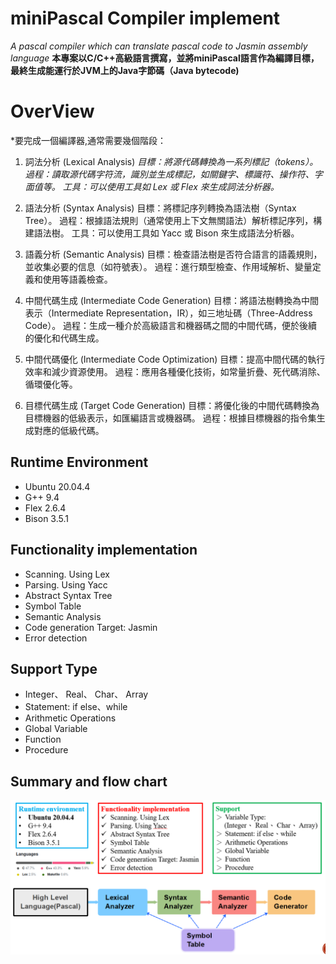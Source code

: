 # miniPascal Compiler implement
*A pascal compiler which can translate pascal code to Jasmin assembly language*
**本專案以C/C++高級語言撰寫，並將miniPascal語言作為編譯目標，最終生成能運行於JVM上的Java字節碼（Java bytecode)**

# OverView
*要完成一個編譯器,通常需要幾個階段：
1. 詞法分析 (Lexical Analysis)
*目標：將源代碼轉換為一系列標記（tokens）。*
*過程：讀取源代碼字符流，識別並生成標記，如關鍵字、標識符、操作符、字面值等。*
*工具：可以使用工具如 Lex 或 Flex 來生成詞法分析器。*

2. 語法分析 (Syntax Analysis)
    目標：將標記序列轉換為語法樹（Syntax Tree）。
    過程：根據語法規則（通常使用上下文無關語法）解析標記序列，構建語法樹。
    工具：可以使用工具如 Yacc 或 Bison 來生成語法分析器。

3. 語義分析 (Semantic Analysis)
    目標：檢查語法樹是否符合語言的語義規則，並收集必要的信息（如符號表）。
    過程：進行類型檢查、作用域解析、變量定義和使用等語義檢查。

4. 中間代碼生成 (Intermediate Code Generation)
    目標：將語法樹轉換為中間表示（Intermediate Representation，IR），如三地址碼（Three-Address Code）。
    過程：生成一種介於高級語言和機器碼之間的中間代碼，便於後續的優化和代碼生成。

5. 中間代碼優化 (Intermediate Code Optimization)
    目標：提高中間代碼的執行效率和減少資源使用。
    過程：應用各種優化技術，如常量折疊、死代碼消除、循環優化等。

6. 目標代碼生成 (Target Code Generation)
    目標：將優化後的中間代碼轉換為目標機器的低級表示，如匯編語言或機器碼。
    過程：根據目標機器的指令集生成對應的低級代碼。


## Runtime Environment
* Ubuntu 20.04.4
* G++ 9.4
* Flex 2.6.4
* Bison 3.5.1
## Functionality implementation
* Scanning. Using Lex
* Parsing. Using Yacc
* Abstract Syntax Tree
* Symbol Table
* Semantic Analysis
* Code generation Target: Jasmin
* Error detection
  
## Support Type
* Integer、 Real、 Char、 Array
* Statement: if else、while
* Arithmetic Operations
* Global Variable
* Function
* Procedure

## Summary and flow chart

![This is an alt text.](minipascal.PNG)
